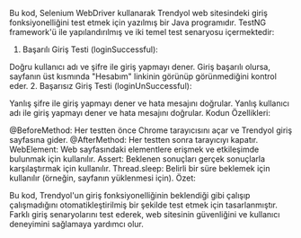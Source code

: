 Bu kod, Selenium WebDriver kullanarak Trendyol web sitesindeki giriş fonksiyonelliğini test etmek için yazılmış bir Java programıdır. TestNG framework'ü ile yapılandırılmış ve iki temel test senaryosu içermektedir:

1. Başarılı Giriş Testi (loginSuccessful):

Doğru kullanıcı adı ve şifre ile giriş yapmayı dener.
Giriş başarılı olursa, sayfanın üst kısmında "Hesabım" linkinin görünüp görünmediğini kontrol eder.
2. Başarısız Giriş Testi (loginUnSuccessful):

Yanlış şifre ile giriş yapmayı dener ve hata mesajını doğrular.
Yanlış kullanıcı adı ile giriş yapmayı dener ve hata mesajını doğrular.
Kodun Özellikleri:

@BeforeMethod: Her testten önce Chrome tarayıcısını açar ve Trendyol giriş sayfasına gider.
@AfterMethod: Her testten sonra tarayıcıyı kapatır.
WebElement: Web sayfasındaki elementlere erişmek ve etkileşimde bulunmak için kullanılır.
Assert: Beklenen sonuçları gerçek sonuçlarla karşılaştırmak için kullanılır.
Thread.sleep: Belirli bir süre beklemek için kullanılır (örneğin, sayfanın yüklenmesi için).
Özet:

Bu kod, Trendyol'un giriş fonksiyonelliğinin beklendiği gibi çalışıp çalışmadığını otomatikleştirilmiş bir şekilde test etmek için tasarlanmıştır. Farklı giriş senaryolarını test ederek, web sitesinin güvenliğini ve kullanıcı deneyimini sağlamaya yardımcı olur.
